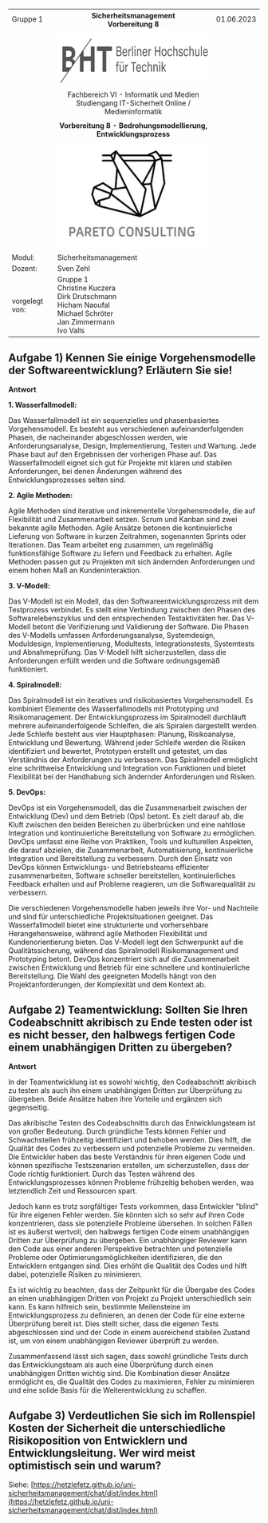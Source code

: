   <style>
    table, tr, td {
        border-collapse: collapse !important;
    border: none !important;
}
.centered{
    align:"center";
}
.blank_row
{
    height: 10px !important; /* overwrites any other rules */
    background-color: #FFFFFF;
}
    </style>
   <table width="100%" cellspacing="0" cellpadding="0" style="border:none;">
      <tbody>
        <tr>
          <td>Gruppe 1</td>
          <th>Sicherheitsmanagement<br />Vorbereitung 8</th>
          <td>01.06.2023</td>
        </tr>
        <tr class="blank_row">
              <td colspan="3"></td>
        </tr>
        <tr>
          <td><br /><br /><br /></td>
          <td align="center">
            <img
              src="./Assets/bht-logo.png"
              style="height:2.66cm;width:11.4cm;"
            />
          </td>
          <td></td>
        </tr>       
        <tr>
          <td></td>
          <td align="center">
            Fachbereich VI - Informatik und Medien<br />Studiengang
            IT-Sicherheit Online / Medieninformatik
          </td>
          <td></td>
        </tr>
        <tr align="center">
          <td></td>
          <td style="font-weight:bold; padding:8px">Vorbereitung 8 - Bedrohungsmodellierung, Entwicklungsprozess</td>
          <td></td>
        </tr>
        <tr>
          <td></td>
          <td align="center">
            <img
              src="./Assets/pareto-logo.jpg"
            style="height:5.6cm;width:8.31cm;"
            />
          </td>
          <td></td>
        </tr>
        <tr>
          <td>Modul:</td>
          <td>Sicherheitsmanagement</td>
          <td></td>
        </tr>
        <tr>
          <td>Dozent:</td>
          <td>Sven Zehl</td>
          <td></td>
        </tr>
        <tr>
          <td>vorgelegt von:</td>
          <td>
            Gruppe 1<br />Christine Kuczera<br />Dirk Drutschmann<br />Hicham
            Naoufal<br />Michael Schröter<br />Jan Zimmermann<br />Ivo Valls
          </td>
          <td></td>
        </tr>
      </tbody>
    </table>
<div style="page-break-after: always"></div>

## Aufgabe 1) Kennen Sie einige Vorgehensmodelle der Softwareentwicklung? Erläutern Sie sie!

**Antwort**

**1. Wasserfallmodell:**

Das Wasserfallmodell ist ein sequenzielles und phasenbasiertes Vorgehensmodell. Es besteht aus verschiedenen aufeinanderfolgenden Phasen, die nacheinander abgeschlossen werden, wie Anforderungsanalyse, Design, Implementierung, Testen und Wartung. Jede Phase baut auf den Ergebnissen der vorherigen Phase auf. Das Wasserfallmodell eignet sich gut für Projekte mit klaren und stabilen Anforderungen, bei denen Änderungen während des Entwicklungsprozesses selten sind.

**2. Agile Methoden:**

Agile Methoden sind iterative und inkrementelle Vorgehensmodelle, die auf Flexibilität und Zusammenarbeit setzen. Scrum und Kanban sind zwei bekannte agile Methoden. Agile Ansätze betonen die kontinuierliche Lieferung von Software in kurzen Zeitrahmen, sogenannten Sprints oder Iterationen. Das Team arbeitet eng zusammen, um regelmäßig funktionsfähige Software zu liefern und Feedback zu erhalten. Agile Methoden passen gut zu Projekten mit sich ändernden Anforderungen und einem hohen Maß an Kundeninteraktion.

**3. V-Modell:**

Das V-Modell ist ein Modell, das den Softwareentwicklungsprozess mit dem Testprozess verbindet. Es stellt eine Verbindung zwischen den Phasen des Softwarelebenszyklus und den entsprechenden Testaktivitäten her. Das V-Modell betont die Verifizierung und Validierung der Software. Die Phasen des V-Modells umfassen Anforderungsanalyse, Systemdesign, Moduldesign, Implementierung, Modultests, Integrationstests, Systemtests und Abnahmeprüfung. Das V-Modell hilft sicherzustellen, dass die Anforderungen erfüllt werden und die Software ordnungsgemäß funktioniert.

**4. Spiralmodell:**

Das Spiralmodell ist ein iteratives und risikobasiertes Vorgehensmodell. Es kombiniert Elemente des Wasserfallmodells mit Prototyping und Risikomanagement. Der Entwicklungsprozess im Spiralmodell durchläuft mehrere aufeinanderfolgende Schleifen, die als Spiralen dargestellt werden. Jede Schleife besteht aus vier Hauptphasen: Planung, Risikoanalyse, Entwicklung und Bewertung. Während jeder Schleife werden die Risiken identifiziert und bewertet, Prototypen erstellt und getestet, um das Verständnis der Anforderungen zu verbessern. Das Spiralmodell ermöglicht eine schrittweise Entwicklung und Integration von Funktionen und bietet Flexibilität bei der Handhabung sich ändernder Anforderungen und Risiken.

**5. DevOps:**

DevOps ist ein Vorgehensmodell, das die Zusammenarbeit zwischen der Entwicklung (Dev) und dem Betrieb (Ops) betont. Es zielt darauf ab, die Kluft zwischen den beiden Bereichen zu überbrücken und eine nahtlose Integration und kontinuierliche Bereitstellung von Software zu ermöglichen. DevOps umfasst eine Reihe von Praktiken, Tools und kulturellen Aspekten, die darauf abzielen, die Zusammenarbeit, Automatisierung, kontinuierliche Integration und Bereitstellung zu verbessern. Durch den Einsatz von DevOps können Entwicklungs- und Betriebsteams effizienter zusammenarbeiten, Software schneller bereitstellen, kontinuierliches Feedback erhalten und auf Probleme reagieren, um die Softwarequalität zu verbessern.

Die verschiedenen Vorgehensmodelle haben jeweils ihre Vor- und Nachteile und sind für unterschiedliche Projektsituationen geeignet. Das Wasserfallmodell bietet eine strukturierte und vorhersehbare Herangehensweise, während agile Methoden Flexibilität und Kundenorientierung bieten. Das V-Modell legt den Schwerpunkt auf die Qualitätssicherung, während das Spiralmodell Risikomanagement und Prototyping betont. DevOps konzentriert sich auf die Zusammenarbeit zwischen Entwicklung und Betrieb für eine schnellere und kontinuierliche Bereitstellung. Die Wahl des geeigneten Modells hängt von den Projektanforderungen, der Komplexität und dem Kontext ab.

<div style="page-break-after: always"></div>

## Aufgabe 2) Teamentwicklung: Sollten Sie Ihren Codeabschnitt akribisch zu Ende testen oder ist es nicht besser, den halbwegs fertigen Code einem unabhängigen Dritten zu übergeben?

**Antwort**

In der Teamentwicklung ist es sowohl wichtig, den Codeabschnitt akribisch zu testen als auch ihn einem unabhängigen Dritten zur Überprüfung zu übergeben. Beide Ansätze haben ihre Vorteile und ergänzen sich gegenseitig.

Das akribische Testen des Codeabschnitts durch das Entwicklungsteam ist von großer Bedeutung. Durch gründliche Tests können Fehler und Schwachstellen frühzeitig identifiziert und behoben werden. Dies hilft, die Qualität des Codes zu verbessern und potenzielle Probleme zu vermeiden. Die Entwickler haben das beste Verständnis für ihren eigenen Code und können spezifische Testszenarien erstellen, um sicherzustellen, dass der Code richtig funktioniert. Durch das Testen während des Entwicklungsprozesses können Probleme frühzeitig behoben werden, was letztendlich Zeit und Ressourcen spart.

Jedoch kann es trotz sorgfältiger Tests vorkommen, dass Entwickler "blind" für ihre eigenen Fehler werden. Sie könnten sich so sehr auf ihren Code konzentrieren, dass sie potenzielle Probleme übersehen. In solchen Fällen ist es äußerst wertvoll, den halbwegs fertigen Code einem unabhängigen Dritten zur Überprüfung zu übergeben. Ein unabhängiger Reviewer kann den Code aus einer anderen Perspektive betrachten und potenzielle Probleme oder Optimierungsmöglichkeiten identifizieren, die den Entwicklern entgangen sind. Dies erhöht die Qualität des Codes und hilft dabei, potenzielle Risiken zu minimieren.

Es ist wichtig zu beachten, dass der Zeitpunkt für die Übergabe des Codes an einen unabhängigen Dritten von Projekt zu Projekt unterschiedlich sein kann. Es kann hilfreich sein, bestimmte Meilensteine im Entwicklungsprozess zu definieren, an denen der Code für eine externe Überprüfung bereit ist. Dies stellt sicher, dass die eigenen Tests abgeschlossen sind und der Code in einem ausreichend stabilen Zustand ist, um von einem unabhängigen Reviewer überprüft zu werden.

Zusammenfassend lässt sich sagen, dass sowohl gründliche Tests durch das Entwicklungsteam als auch eine Überprüfung durch einen unabhängigen Dritten wichtig sind. Die Kombination dieser Ansätze ermöglicht es, die Qualität des Codes zu maximieren, Fehler zu minimieren und eine solide Basis für die Weiterentwicklung zu schaffen.


<div style="page-break-after: always"></div>


## Aufgabe 3) Verdeutlichen Sie sich im Rollenspiel Kosten der Sicherheit die unterschiedliche Risikoposition von Entwicklern und Entwicklungsleitung. Wer wird meist optimistisch sein und warum?

Siehe: [https://hetzlefetz.github.io/uni-sicherheitsmanagement/chat/dist/index.html](https://hetzlefetz.github.io/uni-sicherheitsmanagement/chat/dist/index.html)
